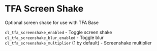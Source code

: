 # TFA Screen Shake
Optional screen shake for use with TFA Base
 
`cl_tfa_screenshake_enabled` - Toggle screen shake  
`cl_tfa_screenshake_blur_enabled` - Toggle blur
`cl_tfa_screenshake_multiplier` (1 by default) - Screenshake multiplier
